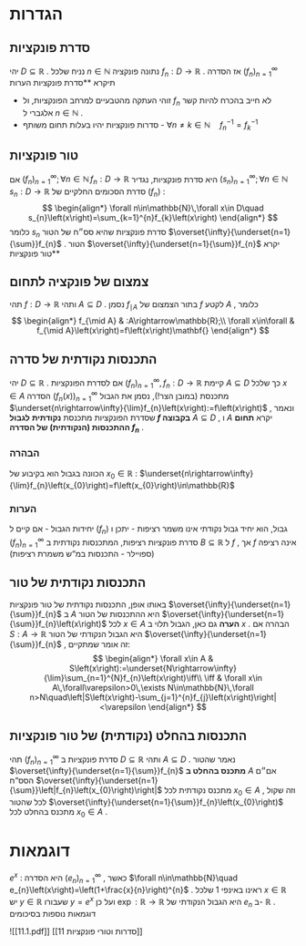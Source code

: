 # הגדרות 

## סדרת פונקציות 
 יהי $D\subseteq\mathbb{R}$ . נניח שלכל $n\in\mathbb{N}$ נתונה פונקציה $f_{n}:D\rightarrow\mathbb{R}$ . אז הסדרה $\left(f_{n}\right)_{n=1}^{\infty}$ תיקרא **סדרת פונקציות 
 הערות 
 * זוהי העתקה מהטבעיים למרחב הפונקציות, ול $f_{n}$ לא חייב בהכרח להיות קשר אלגברי ל $n\in\mathbb{N}$ . 
 * סדרות פונקציות יהיו בעלות תחום משותף - $\forall n\ne k\in\mathbb{N}\quad f_{n}^{-1}=f_{k}^{-1}$ 
 
## טור פונקציות 
 אם $\left(f_{n}\right)_{n=1}^{\infty};\forall n\in\mathbb{N}\,f_{n}:D\rightarrow\mathbb{R}$ היא סדרת פונקציות, נגדיר $\left(s_{n}\right)_{n=1}^{\infty};\forall n\in\mathbb{N}\,s_{n}:D\rightarrow\mathbb{R}$ סדרת הסכומים החלקיים של $\left(f_{n}\right)$ : $$
 \begin{align*} \forall n\in\mathbb{N}\,\forall x\in D\quad s_{n}\left(x\right)=\sum_{k=1}^{n}f_{k}\left(x\right) \end{align*} $$
 כלומר $s_{n}$ סדרת פונקציות שהיא סס״ח של הטור $\overset{\infty}{\underset{n=1}{\sum}}f_{n}$ . הטור $\overset{\infty}{\underset{n=1}{\sum}}f_{n}$ יקרא **טור פונקציות 
 
## צמצום של פונקציה לתחום 
 תהי $f:D\rightarrow\mathbb{R}$ ותהי $A\subseteq D$ . נסמן $f_{\mid A}$ בתור הצמצום של $f$ לקטע $A$ , כלומר $$
 \begin{align*} f_{\mid A} & :A\rightarrow\mathbb{R};\\ \forall x\in\forall & f_{\mid A}\left(x\right)=f\left(x\right)\mathbf{} \end{align*} $$

## התכנסות נקודתית של סדרה 
 יהי $D\subseteq\mathbb{R}$ . אם לסדרת הפונקציות $\left(f_{n}\right)_{n=1}^{\infty},\,f_{n}:D\rightarrow\mathbb{R}$ קיימת $A\subseteq D$ כך שלכל $x\in A$ הסדרה $\left(f_{n}\left(x\right)\right)_{n=1}^{\infty}$ מתכנסת (במובן הצר!), נסמן את הגבול $\underset{n\rightarrow\infty}{\lim}f_{n}\left(x\right):=f\left(x\right)$ , ונאמר שסדרת הפונקציות מתכנסת **נקודתית** **לגבול $f$ בקבוצה** $A\subseteq D$ , ו $A$ יקרא **תחום ההתכנסות (הנקודתית) של הסדרה $f_{n}$** . 
 
### הבהרה 
 הכוונה בגבול הוא בקיבוע של $x_{0}\in\mathbb{R}$ : $\underset{n\rightarrow\infty}{\lim}f_{n}\left(x_{0}\right)=f\left(x_{0}\right)\in\mathbb{R}$ 
 
### הערות 
 יחידות הגבול - אם קיים ל $\left(f_{n}\right)$ גבול, הוא יחיד 
 גבול נקודתי אינו משמר רציפות - יתכן ו $\left(f_{n}\right)_{n=1}^{\infty}$ סדרת פונקציות רציפות, המתכנסות נקודתית ב $B\subseteq\mathbb{R}$ ל $f$ , אך $f$ אינה רציפה (ספויילר - התכנסות במ“ש משמרת רציפות) 
 
## התכנסות נקודתית של טור 
 באותו אופן, התכנסות נקודתית של טור פונקציות $\overset{\infty}{\underset{n=1}{\sum}}f_{n}$ ב $A$ היא ההתכנסות של הטור $\overset{\infty}{\underset{n=1}{\sum}}f_{n}\left(x\right)$ לכל $x\in A$ 
 **הערה** גם כאן, הגבול תלוי ב $x$ . 
 הבהרה אם $S:A\rightarrow\mathbb{R}$ היא הגבול הנקודתי של הטור $\overset{\infty}{\underset{n=1}{\sum}}f_{n}$ , זה אומר שמתקיים: 
 $$
 \begin{align*} \forall x\in A & S\left(x\right):=\underset{N\rightarrow\infty}{\lim}\sum_{n=1}^{N}f_{n}\left(x\right)\iff\\ \iff & \forall x\in A\,\forall\varepsilon>0\,\exists N\in\mathbb{N}\,\forall n>N\quad\left|S\left(x\right)-\sum_{j=1}^{n}f_{j}\left(x\right)\right|<\varepsilon \end{align*} $$
 
 
## התכנסות בהחלט (נקודתית) של טור פונקציות 
 תהי $\left(f_{n}\right)_{n=1}^{\infty}$ סדרת פונקציות ב $D\subseteq\mathbb{R}$ ותהי $A\subseteq D$ . נאמר שהטור $\overset{\infty}{\underset{n=1}{\sum}}f_{n}$ **מתכנס בהחלט ב** $A$ אם״ם הסס“ח $\overset{\infty}{\underset{n=1}{\sum}}\left|f_{n}\left(x_{0}\right)\right|$ מתכנס נקודתית לכל $x_{0}\in A$ , וזה שקול לכל שהטור $\overset{\infty}{\underset{n=1}{\sum}}f_{n}\left(x_{0}\right)$ מתכנס בהחלט לכל $x_{0}\in A$ . 
 
# דוגמאות 
 $e^{x}$ : היא הסדרה $\left(e_{n}\right)_{n=1}^{\infty}$ , כאשר $\forall n\in\mathbb{N}\quad e_{n}\left(x\right)=\left(1+\frac{x}{n}\right)^{n}$ . ראינו באינפי 1 שלכל $x\in\mathbb{R}$ יש $y\in\mathbb{R}$ שעבורו $y=e^{x}$ ועל כן $\exp:\mathbb{R}\rightarrow\mathbb{R}$ היא הגבול הנקודתי של $e_{n}$ ב- $\mathbb{R}$ . 
 דוגמאות נוספות בסיכומים 

![[11.1.pdf]]
[[11 סדרות וטורי פונקציות]]